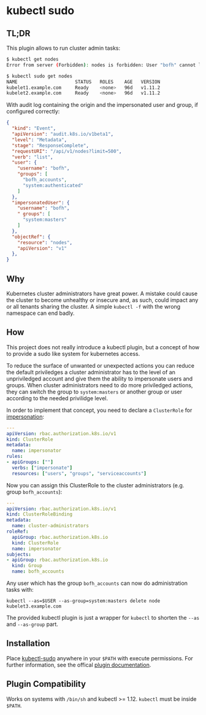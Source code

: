 # kubectl sudo

## TL;DR
This plugin allows to run cluster admin tasks:

```bash
$ kubectl get nodes
Error from server (Forbidden): nodes is forbidden: User "bofh" cannot list nodes at the cluster scope
```

```bash
$ kubectl sudo get nodes
NAME                     STATUS   ROLES    AGE   VERSION
kubelet1.example.com     Ready    <none>   96d   v1.11.2
kubelet2.example.com     Ready    <none>   96d   v1.11.2
```

With audit log containing the origin and the impersonated user and group, if configured correctly:
```json
{
  "kind": "Event",
  "apiVersion": "audit.k8s.io/v1beta1",
  "level": "Metadata",
  "stage": "ResponseComplete",
  "requestURI": "/api/v1/nodes?limit=500",
  "verb": "list",
  "user": {
    "username": "bofh",
    "groups": [
      "bofh_accounts",
      "system:authenticated"
    ]
  },
  "impersonatedUser": {
    "username": "bofh",
    " groups": [
      "system:masters"
    ]
  },
  "objectRef": {
    "resource": "nodes",
    "apiVersion": "v1"
  },
}
```

## Why
Kubernetes cluster administrators have great power. A mistake could
cause the cluster to become unhealthy or insecure and, as such, could impact
any or all tenants sharing the cluster. A simple `kubectl -f` with the wrong namespace
can end badly.

## How
This project does not really introduce a kubectl plugin, but a concept
of how to provide a sudo like system for kubernetes access.

To reduce the surface of unwanted or unexpected actions you can reduce the default priviledges
a cluster administrator has to the level of an unpriviledged account and give them the ability to impersonate users and groups.
When cluster administrators need to do more priviledged actions, they can switch
the group to `system:masters` or another group or user according to the needed privilidge level.

In order to implement that concept, you need to declare a `ClusterRole` for
[impersonation](https://kubernetes.io/docs/reference/access-authn-authz/authentication/#user-impersonation):

```yaml
---
apiVersion: rbac.authorization.k8s.io/v1
kind: ClusterRole
metadata:
  name: impersonator
rules:
- apiGroups: [""]
  verbs: ["impersonate"]
  resources: ["users", "groups", "serviceaccounts"]
```

Now you can assign this ClusterRole to the cluster administrators (e.g. group `bofh_accounts`):
```yaml
---
apiVersion: rbac.authorization.k8s.io/v1
kind: ClusterRoleBinding
metadata:
  name: cluster-administrators
roleRef:
  apiGroup: rbac.authorization.k8s.io
  kind: ClusterRole
  name: impersonator
subjects:
- apiGroup: rbac.authorization.k8s.io
  kind: Group
  name: bofh_accounts
```

Any user which has the group `bofh_accounts` can now do administration tasks with:

```
kubectl --as=$USER --as-group=system:masters delete node kubelet3.example.com
```

The provided kubectl plugin is just a wrapper for `kubectl` to shorten the `--as` and `--as-group` part.

## Installation
Place [kubectl-sudo](bash/kubectl-sudo) anywhere in your `$PATH` with execute permissions.
For further information, see the offical [plugin documentation](https://kubernetes.io/docs/tasks/extend-kubectl/kubectl-plugins/).

## Plugin Compatibility
Works on systems with `/bin/sh` and kubectl >= 1.12. `kubectl` must be inside `$PATH`.
